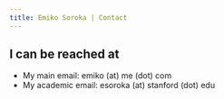 ```yaml
---
title: Emiko Soroka | Contact
---
```

## I can be reached at
* My main email: emiko (at) me (dot) com
* My academic email: esoroka (at) stanford (dot) edu
